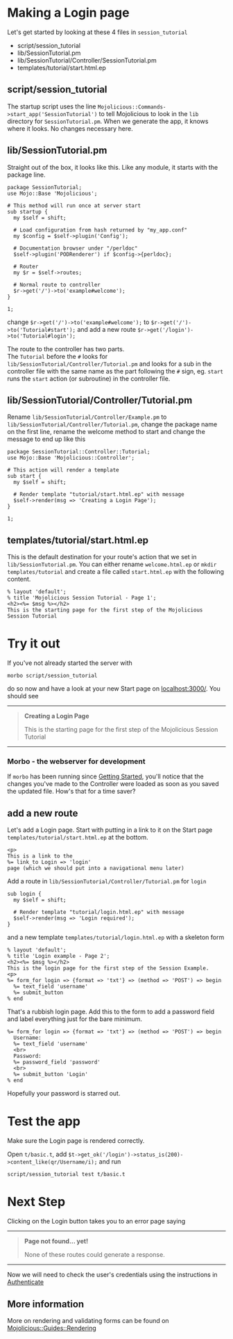 # Making a Login page

Let's get started by looking at these 4 files in `session_tutorial`
* script/session_tutorial
* lib/SessionTutorial.pm
* lib/SessionTutorial/Controller/SessionTutorial.pm
* templates/tutorial/start.html.ep

## script/session_tutorial

The startup script uses the line `Mojolicious::Commands->start_app('SessionTutorial')` to tell
Mojolicious to look in the `lib` directory for `SessionTutorial.pm`.  When we generate
the app, it knows where it looks.  No changes necessary here.

## lib/SessionTutorial.pm

Straight out of the box, it looks like this.
Like any module, it starts with the package line.  
```
package SessionTutorial;
use Mojo::Base 'Mojolicious';

# This method will run once at server start
sub startup {
  my $self = shift;

  # Load configuration from hash returned by "my_app.conf"
  my $config = $self->plugin('Config');

  # Documentation browser under "/perldoc"
  $self->plugin('PODRenderer') if $config->{perldoc};

  # Router
  my $r = $self->routes;

  # Normal route to controller
  $r->get('/')->to('example#welcome');
}

1;
```
change `$r->get('/')->to('example#welcome');`
to `$r->get('/')->to('Tutorial#start');` and add a new route
`$r->get('/login')->to('Tutorial#login');`

The route to the controller has two parts.  
The `Tutorial` before the `#` looks for `lib/SessionTutorial/Controller/Tutorial.pm` 
and looks for a sub in the controller file with the same name as the part following the `#` sign,
eg. `start` runs the `start` action (or subroutine) in the controller file.

## lib/SessionTutorial/Controller/Tutorial.pm
Rename `lib/SessionTutorial/Controller/Example.pm` to `lib/SessionTutorial/Controller/Tutorial.pm`,
change the package name on the first line, rename the welcome method to start and change the message
to end up like this


```
package SessionTutorial::Controller::Tutorial;
use Mojo::Base 'Mojolicious::Controller';

# This action will render a template
sub start {
  my $self = shift;

  # Render template "tutorial/start.html.ep" with message
  $self->render(msg => 'Creating a Login Page');
}

1;
```

## templates/tutorial/start.html.ep

This is the default destination for your route's action that we set in
`lib/SessionTutorial.pm`.  You can either rename `welcome.html.ep` 
or `mkdir templates/tutorial` and create a file called `start.html.ep`
with the following content.

```
% layout 'default';
% title 'Mojolicious Session Tutorial - Page 1';
<h2><%= $msg %></h2>
This is the starting page for the first step of the Mojolicious Session Tutorial
```

# Try it out
If you've not already started the server with
```
morbo script/session_tutorial
```
do so now and have a look at your new Start page on 
[localhost:3000/](http://localhost:3000/).
You should see

---

>**Creating a Login Page**
>
>This is the starting page for the first step of the Mojolicious Session Tutorial 

---

### Morbo - the webserver for development
If `morbo` has been running since [Getting Started](Getting_Started.md),
you'll notice that the changes you've made to the Controller were loaded
as soon as you saved the updated file.  How's that for a time saver?

## add a new route
Let's add a Login page.  Start with putting in a link to it on the Start
page `templates/tutorial/start.html.ep` at the bottom.
```
<p>
This is a link to the
%= link_to Login => 'login'
page (which we should put into a navigational menu later)
``` 

Add a route in `lib/SessionTutorial/Controller/Tutorial.pm` for `login`
```
sub login {
  my $self = shift;

  # Render template "tutorial/login.html.ep" with message
  $self->render(msg => 'Login required');
}
```
and a new template `templates/tutorial/login.html.ep` with a skeleton form
```
% layout 'default';
% title 'Login example - Page 2';
<h2><%= $msg %></h2>
This is the login page for the first step of the Session Example.
<p>
%= form_for login => {format => 'txt'} => (method => 'POST') => begin
  %= text_field 'username'
  %= submit_button
% end
```
That's a rubbish login page.  Add this to the form to add a password field
and label everything just for the bare minimum.
```
%= form_for login => {format => 'txt'} => (method => 'POST') => begin
  Username: 
  %= text_field 'username'
  <br>
  Password:
  %= password_field 'password'
  <br>
  %= submit_button 'Login'
% end
```
Hopefully your password is starred out.

# Test the app

Make sure the Login page is rendered correctly.

Open `t/basic.t`, 
add `$t->get_ok('/login')->status_is(200)->content_like(qr/Username/i);`
and run
```
script/session_tutorial test t/basic.t
```

# Next Step

Clicking on the Login button takes you to an error page saying 

---

>**Page not found... yet!** 
>
>None of these routes could generate a response.

---

Now we will need to check the user's credentials
using the instructions in [Authenticate](Authenticate.md)

## More information

More on rendering and validating forms can be found on 
[Mojolicious::Guides::Rendering](http://localhost:3000/perldoc/Mojolicious/Guides/Rendering)
